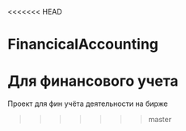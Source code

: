 <<<<<<< HEAD
# FinancicalAccounting
Для финансового учета 
=======
Проект для фин учёта деятельности на бирже
>>>>>>> master
